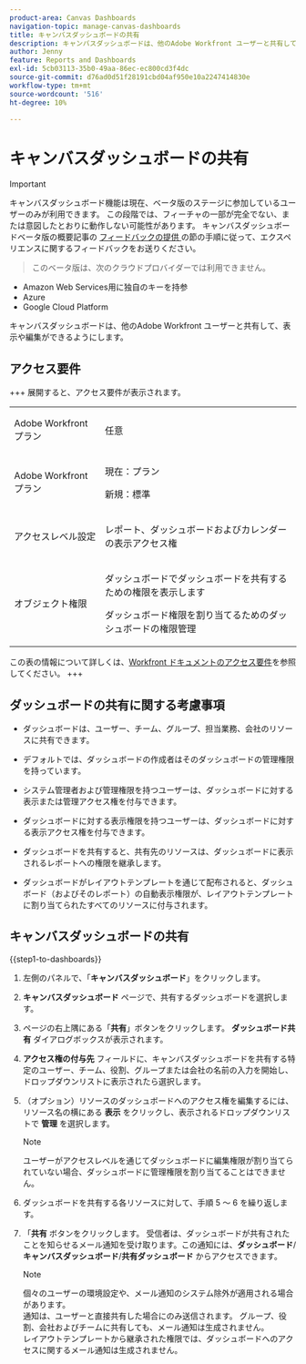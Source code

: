 ```yaml
---
product-area: Canvas Dashboards
navigation-topic: manage-canvas-dashboards
title: キャンバスダッシュボードの共有
description: キャンバスダッシュボードは、他のAdobe Workfront ユーザーと共有して、ユーザーが表示したり編集したりできるようにします。
author: Jenny
feature: Reports and Dashboards
exl-id: 5cb03113-35b0-49aa-86ec-ec800cd3f4dc
source-git-commit: d76ad0d51f28191cbd04af950e10a2247414830e
workflow-type: tm+mt
source-wordcount: '516'
ht-degree: 10%

---
```


# キャンバスダッシュボードの共有

>[!IMPORTANT]
>
>キャンバスダッシュボード機能は現在、ベータ版のステージに参加しているユーザーのみが利用できます。 この段階では、フィーチャの一部が完全でない、または意図したとおりに動作しない可能性があります。 キャンバスダッシュボードベータ版の概要記事の [ フィードバックの提供 ](/help/quicksilver/product-announcements/betas/canvas-dashboards-beta/canvas-dashboards-beta-information.md#provide-feedback) の節の手順に従って、エクスペリエンスに関するフィードバックをお送りください。<br>
>>このベータ版は、次のクラウドプロバイダーでは利用できません。
>
>* Amazon Web Services用に独自のキーを持参
>* Azure
>* Google Cloud Platform

キャンバスダッシュボードは、他のAdobe Workfront ユーザーと共有して、表示や編集ができるようにします。

## アクセス要件

+++ 展開すると、アクセス要件が表示されます。 
<table style="table-layout:auto"> 
<col> 
</col> 
<col> 
</col> 
<tbody> 
<tr> 
   <td role="rowheader"><p>Adobe Workfront プラン</p></td> 
   <td> 
<p>任意 </p> 
   </td> 
<tr> 
 <tr> 
   <td role="rowheader"><p>Adobe Workfront プラン</p></td> 
   <td> 
<p>現在：プラン </p> 
<p>新規：標準</p> 
   </td> 
   </tr> 
  </tr> 
  <tr> 
   <td role="rowheader"><p>アクセスレベル設定</p></td> 
   <td><p>レポート、ダッシュボードおよびカレンダーの表示アクセス権</p>
  </td> 
  </tr>  
    </tr>  
        <tr> 
   <td role="rowheader"><p>オブジェクト権限</p></td> 
   <td><p>ダッシュボードでダッシュボードを共有するための権限を表示します</p>
   <p>ダッシュボード権限を割り当てるためのダッシュボードの権限管理</p>
  </td> 
  </tr>
</tbody> 
</table>

この表の情報について詳しくは、[Workfront ドキュメントのアクセス要件](/help/quicksilver/administration-and-setup/add-users/access-levels-and-object-permissions/access-level-requirements-in-documentation.md)を参照してください。
+++

## ダッシュボードの共有に関する考慮事項

* ダッシュボードは、ユーザー、チーム、グループ、担当業務、会社のリソースに共有できます。

* デフォルトでは、ダッシュボードの作成者はそのダッシュボードの管理権限を持っています。

* システム管理者および管理権限を持つユーザーは、ダッシュボードに対する表示または管理アクセス権を付与できます。

* ダッシュボードに対する表示権限を持つユーザーは、ダッシュボードに対する表示アクセス権を付与できます。

* ダッシュボードを共有すると、共有先のリソースは、ダッシュボードに表示されるレポートへの権限を継承します。

* ダッシュボードがレイアウトテンプレートを通じて配布されると、ダッシュボード（およびそのレポート）の自動表示権限が、レイアウトテンプレートに割り当てられたすべてのリソースに付与されます。


## キャンバスダッシュボードの共有


{{step1-to-dashboards}}

1. 左側のパネルで、「**キャンバスダッシュボード**」をクリックします。

1. **キャンバスダッシュボード** ページで、共有するダッシュボードを選択します。

1. ページの右上隅にある「**共有**」ボタンをクリックします。 **ダッシュボード共有** ダイアログボックスが表示されます。

1. **アクセス権の付与先** フィールドに、キャンバスダッシュボードを共有する特定のユーザー、チーム、役割、グループまたは会社の名前の入力を開始し、ドロップダウンリストに表示されたら選択します。

1. （オプション）リソースのダッシュボードへのアクセス権を編集するには、リソース名の横にある **表示** をクリックし、表示されるドロップダウンリストで **管理** を選択します。

   >[!NOTE]
   >
   > ユーザーがアクセスレベルを通じてダッシュボードに編集権限が割り当てられていない場合、ダッシュボードに管理権限を割り当てることはできません。

1. ダッシュボードを共有する各リソースに対して、手順 5 ～ 6 を繰り返します。

1. 「**共有** ボタンをクリックします。 受信者は、ダッシュボードが共有されたことを知らせるメール通知を受け取ります。この通知には、**ダッシュボード**/**キャンバスダッシュボード**/**共有ダッシュボード** からアクセスできます。

   >[!NOTE]
   >
   > 個々のユーザーの環境設定や、メール通知のシステム除外が適用される場合があります。<br>
   > 通知は、ユーザーと直接共有した場合にのみ送信されます。 グループ、役割、会社およびチームに共有しても、メール通知は生成されません。<br>
   > レイアウトテンプレートから継承された権限では、ダッシュボードへのアクセスに関するメール通知は生成されません。
